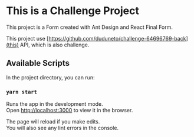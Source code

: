# This is a Challenge Project

This project is a Form created with Ant Design and React Final Form.

This project use [https://github.com/duduneto/challenge-64696769-back](this) API, which is also challenge.

## Available Scripts

In the project directory, you can run:

### `yarn start`

Runs the app in the development mode.<br />
Open [http://localhost:3000](http://localhost:3000) to view it in the browser.

The page will reload if you make edits.<br />
You will also see any lint errors in the console.


